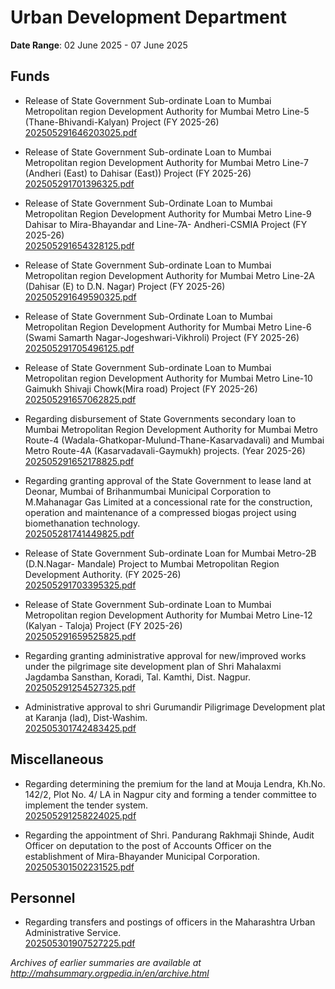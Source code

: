 # Urban Development Department

**Date Range**: 02 June 2025 - 07 June 2025


## Funds
- Release of State Government Sub-ordinate Loan to Mumbai Metropolitan region Development Authority for Mumbai Metro Line-5 (Thane-Bhivandi-Kalyan) Project (FY 2025-26)\
  [202505291646203025.pdf](https://gr.maharashtra.gov.in/Site/Upload/Government%20Resolutions/English/202505291646203025.pdf)

- Release of State Government Sub-ordinate Loan to Mumbai Metropolitan region Development Authority for Mumbai Metro Line-7 (Andheri (East) to Dahisar (East)) Project (FY 2025-26)\
  [202505291701396325.pdf](https://gr.maharashtra.gov.in/Site/Upload/Government%20Resolutions/English/202505291701396325.pdf)

- Release of State Government Sub-Ordinate Loan to Mumbai Metropolitan Region Development Authority for Mumbai Metro Line-9 Dahisar to Mira-Bhayandar and Line-7A- Andheri-CSMIA Project (FY 2025-26)\
  [202505291654328125.pdf](https://gr.maharashtra.gov.in/Site/Upload/Government%20Resolutions/English/202505291654328125.pdf)

- Release of State Government Sub-ordinate Loan to Mumbai Metropolitan region Development Authority for Mumbai Metro Line-2A (Dahisar (E) to D.N. Nagar) Project (FY 2025-26)\
  [202505291649590325.pdf](https://gr.maharashtra.gov.in/Site/Upload/Government%20Resolutions/English/202505291649590325.pdf)

- Release of State Government Sub-Ordinate Loan to Mumbai Metropolitan Region Development Authority for Mumbai Metro Line-6 (Swami Samarth Nagar-Jogeshwari-Vikhroli) Project (FY 2025-26)\
  [202505291705496125.pdf](https://gr.maharashtra.gov.in/Site/Upload/Government%20Resolutions/English/202505291705496125.pdf)

- Release of State Government Sub-ordinate Loan to Mumbai Metropolitan region Development Authority for Mumbai Metro Line-10 Gaimukh  Shivaji Chowk(Mira road) Project (FY 2025-26)\
  [202505291657062825.pdf](https://gr.maharashtra.gov.in/Site/Upload/Government%20Resolutions/English/202505291657062825.pdf)

- Regarding disbursement of State Governments secondary loan to Mumbai Metropolitan Region Development Authority for Mumbai Metro Route-4 (Wadala-Ghatkopar-Mulund-Thane-Kasarvadavali) and Mumbai Metro Route-4A (Kasarvadavali-Gaymukh) projects. (Year 2025-26)\
  [202505291652178825.pdf](https://gr.maharashtra.gov.in/Site/Upload/Government%20Resolutions/English/202505291652178825.pdf)

- Regarding granting approval of the State Government to lease land at Deonar, Mumbai of Brihanmumbai Municipal Corporation to M.Mahanagar Gas Limited at a concessional rate for the construction, operation and maintenance of a compressed biogas project using biomethanation technology.\
  [202505281741449825.pdf](https://gr.maharashtra.gov.in/Site/Upload/Government%20Resolutions/English/202505281741449825.pdf)

- Release of State Government Sub-ordinate Loan for Mumbai Metro-2B (D.N.Nagar- Mandale) Project to Mumbai Metropolitan Region Development Authority.                 (FY 2025-26)\
  [202505291703395325.pdf](https://gr.maharashtra.gov.in/Site/Upload/Government%20Resolutions/English/202505291703395325.pdf)

- Release of State Government Sub-ordinate Loan to Mumbai Metropolitan region Development Authority for Mumbai Metro Line-12 (Kalyan - Taloja) Project (FY 2025-26)\
  [202505291659525825.pdf](https://gr.maharashtra.gov.in/Site/Upload/Government%20Resolutions/English/202505291659525825.pdf)

- Regarding granting administrative approval for new/improved works under the pilgrimage site development plan of Shri Mahalaxmi Jagdamba Sansthan, Koradi, Tal. Kamthi, Dist. Nagpur.\
  [202505291254527325.pdf](https://gr.maharashtra.gov.in/Site/Upload/Government%20Resolutions/English/202505291254527325.pdf)

- Administrative approval to shri Gurumandir Piligrimage Development plat at Karanja (lad), Dist-Washim.\
  [202505301742483425.pdf](https://gr.maharashtra.gov.in/Site/Upload/Government%20Resolutions/English/202505301742483425.pdf)

## Miscellaneous
- Regarding determining the premium for the land at Mouja Lendra, Kh.No. 142/2, Plot No. 4/ LA in Nagpur city and forming a tender committee to implement the tender system.\
  [202505291258224025.pdf](https://gr.maharashtra.gov.in/Site/Upload/Government%20Resolutions/English/202505291258224025.pdf)

- Regarding the appointment of Shri. Pandurang Rakhmaji Shinde, Audit Officer on deputation to the post of Accounts Officer on the establishment of Mira-Bhayander Municipal Corporation.\
  [202505301502231525.pdf](https://gr.maharashtra.gov.in/Site/Upload/Government%20Resolutions/English/202505301502231525.pdf)

## Personnel
- Regarding transfers and postings of officers in the Maharashtra Urban Administrative Service.\
  [202505301907527225.pdf](https://gr.maharashtra.gov.in/Site/Upload/Government%20Resolutions/English/202505301907527225.pdf)


*Archives of earlier summaries are available at http://mahsummary.orgpedia.in/en/archive.html*